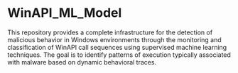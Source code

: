 # WinAPI_ML_Model
This repository provides a complete infrastructure for the detection of malicious behavior in Windows environments through the monitoring and classification of WinAPI call sequences using supervised machine learning techniques. The goal is to identify patterns of execution typically associated with malware based on dynamic behavioral traces.

